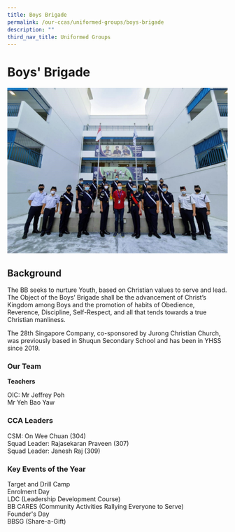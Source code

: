 ```yaml
---
title: Boys Brigade
permalink: /our-ccas/uniformed-groups/boys-brigade
description: ""
third_nav_title: Uniformed Groups
---
```

# **Boys' Brigade**

![](/images/bbb.jpg)

Background
----------

The BB seeks to nurture Youth, based on Christian values to serve and lead. The Object of the Boys’ Brigade shall be the advancement of Christ’s Kingdom among Boys and the promotion of habits of Obedience, Reverence, Discipline, Self-Respect, and all that tends towards a true Christian manliness. 

The 28th Singapore Company, co-sponsored by Jurong Christian Church, was previously based in Shuqun Secondary School and has been in YHSS since 2019.

### Our Team

**Teachers**

OIC: Mr Jeffrey Poh   
Mr Yeh Bao Yaw

### CCA Leaders

CSM: On Wee Chuan (304)  
Squad Leader: Rajasekaran Praveen (307)  
Squad Leader: Janesh Raj (309)  

### Key Events of the Year

Target and Drill Camp  
Enrolment Day  
LDC (Leadership Development Course)   
BB CARES (Community Activities Rallying Everyone to Serve)   
Founder's Day  
BBSG (Share-a-Gift)